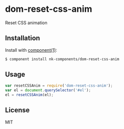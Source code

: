 # dom-reset-css-anim

Reset CSS animation

## Installation

Install with [component(1)](http://component.io):

```bash
$ component install nk-components/dom-reset-css-anim
```

## Usage

```js
var resetCSSAnim = require('dom-reset-css-anim');
var el = document.querySelector('#el');
el = resetCSSAnim(el);
```

## License

MIT
